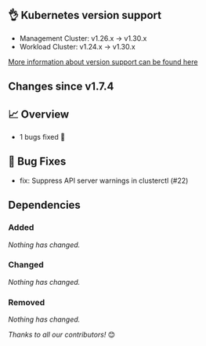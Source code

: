 ## 👌 Kubernetes version support

- Management Cluster: v1.26.x -> v1.30.x
- Workload Cluster: v1.24.x -> v1.30.x

[More information about version support can be found here](https://cluster-api.sigs.k8s.io/reference/versions.html)

## Changes since v1.7.4
## :chart_with_upwards_trend: Overview
- 1 bugs fixed :bug:

## :bug: Bug Fixes
- fix: Suppress API server warnings in clusterctl (#22)

## Dependencies

### Added
_Nothing has changed._

### Changed
_Nothing has changed._

### Removed
_Nothing has changed._

_Thanks to all our contributors!_ 😊
